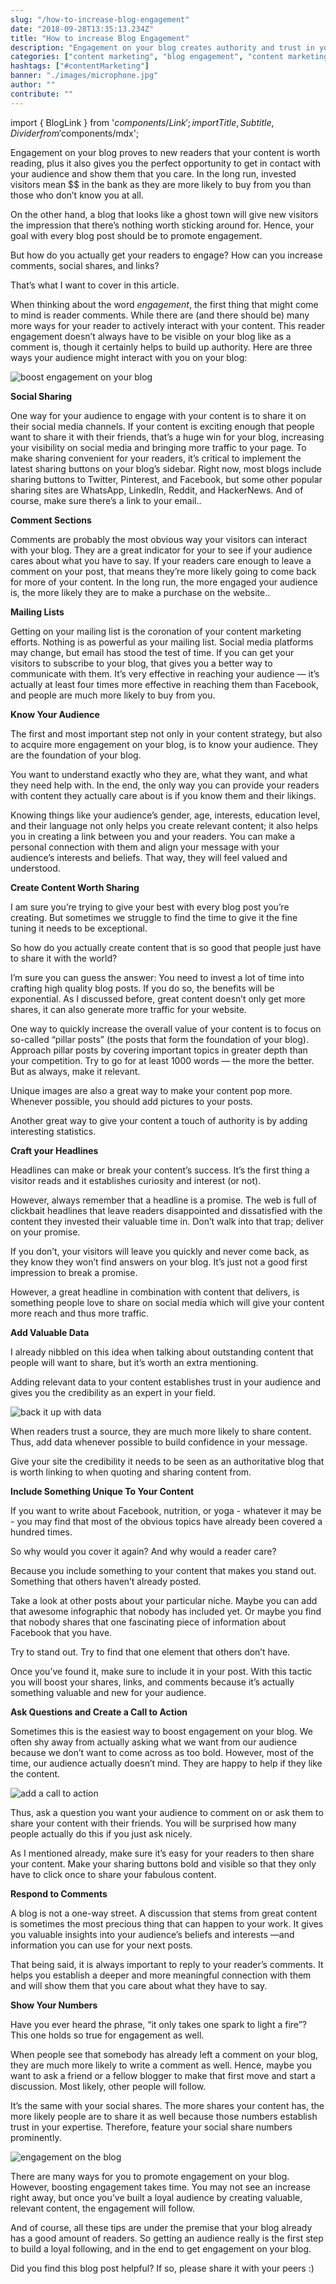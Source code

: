 ```yaml
---
slug: "/how-to-increase-blog-engagement"
date: "2018-09-28T13:35:13.234Z"
title: "How to increase Blog Engagement"
description: "Engagement on your blog creates authority and trust in your readers. Thus, boosting engagement is important. Here are 7 ways to boost engagement on your blog..."
categories: ["content marketing", "blog engagement", "content marketing tips"]
hashtags: ["#contentMarketing"]
banner: "./images/microphone.jpg"
author: ""
contribute: ""
---
```


import { BlogLink } from '$components/Link';
import { Title, Subtitle, Divider } from '$components/mdx';

Engagement on your blog proves to new readers that your content is worth reading, plus it also gives you the perfect opportunity to get in contact with your audience and show them that you care. In the long run, invested visitors mean $$ in the bank as they are more likely to buy from you than those who don’t know you at all.

On the other hand, a blog that looks like a ghost town will give new visitors the impression that there’s nothing worth sticking around for. Hence, your goal with every blog post should be to promote engagement.

But how do you actually get your readers to engage? How can you increase comments, social shares, and links?

That’s what I want to cover in this article.

<Title id="what-is-engagement">What is Engagement?</Title>

When thinking about the word *engagement*, the first thing that might come to mind is reader comments. While there are (and there should be) many more ways for your reader to actively interact with your content. This reader engagement doesn’t always have to be visible on your blog like as a comment is, though it certainly helps to build up authority. Here are three ways your audience might interact with you on your blog:

![boost engagement on your blog](./images/blog_engagement.jpg)

**Social Sharing**

One way for your audience to engage with your content is to share it on their social media channels. If your content is exciting enough that people want to share it with their friends, that’s a huge win for your blog, increasing your visibility on social media and bringing more traffic to your page.
To make sharing convenient for your readers, it’s critical to implement the latest sharing buttons on your blog’s sidebar. Right now, most blogs include sharing buttons to Twitter, Pinterest, and Facebook, but some other popular sharing sites are WhatsApp, LinkedIn, Reddit, and HackerNews. And of course, make sure there’s a link to your email..

**Comment Sections**

Comments are probably the most obvious way your visitors can interact with your blog. They are a great indicator for your to see if your audience cares about what you have to say. If your readers care enough to leave a comment on your post, that means they’re more likely going to  come back for more of your content. In the long run, the more engaged your audience is, the more likely they are to make a purchase on the website..

**Mailing Lists**

Getting on your mailing list is the coronation of your content marketing efforts. Nothing is as powerful as your mailing list. Social media platforms may change, but email has stood the test of time. If you can get your visitors to subscribe to your blog, that gives you a better way to communicate with them. It’s very effective in reaching your audience — it’s actually <BlogLink to="https://www.dreamgrow.com/11-reasons-why-newsletter-beats-social-media/">at least four times more effective in reaching them than Facebook</BlogLink>, and people are much more likely to buy from you.

<Title id="boost-blog-engagement">How to boost your Blog Engagement</Title>

**Know Your Audience**

The first and most important step not only in your content strategy, but also to acquire more  engagement on your blog, is to know your audience. They are the foundation of your blog.

You want to understand exactly who they are, what they want, and what they need help with. In the end, the only way you can provide your readers with content they actually care about is if you know them and their likings.

Knowing things like your audience’s gender, age, interests, education level, and their language  not only helps you  create relevant content; it also helps you in creating a link between you and your readers. You can make a personal connection with them and align your message with your audience’s interests and beliefs. That way, they will feel valued and understood.

**Create Content Worth Sharing**

I am sure you’re trying to give your best with every blog post you’re creating. But sometimes we struggle to find the time  to give it the fine tuning it needs to be exceptional.

So how do you actually create content that is so good that people just have to share it with the world?

I’m sure you can guess the answer: You need to invest a lot of  time into crafting high quality blog posts. If you do so, the benefits will be exponential. As I discussed before, great content doesn’t only get more shares, it can also generate more traffic for your website.

One way to quickly increase the overall value of your content is to focus on so-called “pillar posts” (the posts that form the foundation of your blog). Approach  pillar posts by covering important topics in greater depth than your competition. Try to go for at least 1000 words — the more the better. But as always, make it relevant.

Unique images are also a great way to make your content pop more. Whenever possible, you should add pictures to your posts.

Another great way to give your content a touch of authority is by adding interesting statistics.

**Craft your Headlines**

Headlines can make or break your content’s success. It’s the first thing a visitor reads and it establishes curiosity and interest (or not).

However, always remember that a headline is a promise. The web is full of clickbait headlines that leave readers disappointed and dissatisfied with the content they invested their valuable time in. Don’t walk into that trap; deliver on your promise.

If you don’t, your visitors will leave you quickly and never come back, as they know they won’t find answers on your blog. It’s just not a good first impression to break a promise.

However, a great headline in combination with content that delivers, is something people love to share on social media which will give your content more reach and thus more traffic.

**Add Valuable Data**

I already nibbled on this idea when talking about outstanding content that people will want to share, but it’s worth an extra mentioning.

Adding relevant data to your content establishes trust in your audience and gives you the credibility as an expert in your field.

![back it up with data](./images/data_proof.jpg)

When readers trust a source, they are much more likely to share content. Thus, add data whenever possible to build confidence in your message.

Give your site the credibility it needs to be seen as an authoritative blog that is worth linking to when quoting and sharing content from.

**Include Something Unique To Your Content**

If you want to write about Facebook, nutrition, or yoga - whatever it may be - you may find that most of the obvious topics have already been covered a hundred times.

So why would you cover it again? And why would a reader care?

Because you include something to your content that makes you stand out. Something that others haven’t already posted.

Take a look at other posts about your particular niche. Maybe you can add that awesome infographic that nobody has included yet. Or maybe you find that nobody shares that one fascinating piece of information about Facebook that you have.

Try to stand out. Try to find that one element that others don’t have.

Once you’ve found it, make sure to include it in your post. With this tactic you will boost your shares, links, and comments because it’s actually something valuable and new for your audience.

**Ask Questions and Create a Call to Action**

Sometimes this is the easiest way to boost engagement on your blog. We often shy away from actually asking what we want from our audience because we don’t want to come across as too bold. However, most of the time, our audience actually doesn’t mind. They are happy to help if they like the content.

![add a call to action](./images/microphone.jpg)


Thus, ask a question you want your audience to comment on or ask them to share your content with their friends. You will be surprised how many people actually do this if you just ask nicely.

As I mentioned already, make sure it’s easy for your readers to then share your content. Make your sharing buttons bold and visible so that they only have to click once to share your fabulous content.

**Respond to Comments**

A blog is not a one-way street. A discussion that stems from great content is sometimes the most precious thing that can happen to your work. It gives you valuable insights into your audience’s beliefs and interests —and  information you can use for your next posts.

That being said, it is always important to reply to your reader’s comments. It helps you establish a deeper and more meaningful connection with them and will show them that you care about what they have to say.

**Show Your Numbers**

Have you ever heard the phrase, “it only takes one spark to light a fire”? This one holds so true for engagement as well.

When people see that somebody has already left a comment on your blog, they are much more likely to write a comment as well. Hence, maybe you want to ask a friend or a fellow blogger to make that first move and start a discussion. Most likely, other people will follow.

It’s the same with your social shares. The more shares your content has, the more likely people are to share it as well because those numbers establish trust in your expertise. Therefore, feature your social share numbers prominently.

![engagement on the blog](./images/blog_engagement_numbers.jpg)

<Title id="conclusion">Conclusion</Title>

There are many ways for you to promote engagement on your blog. However, boosting engagement takes time. You may not see an increase right away, but once you’ve built a loyal audience by creating valuable, relevant content, the engagement will follow.

And of course, all these tips are under the premise that your blog already has a good amount of readers. So getting an audience really is the first step to build a loyal following, and in the end to get engagement on your blog.

Did you find this blog post helpful? If so, please share it with your peers :)


